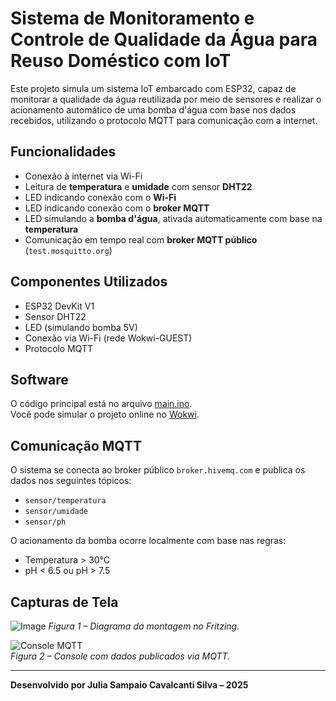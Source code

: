 # Sistema de Monitoramento e Controle de Qualidade da Água para Reuso Doméstico com IoT

Este projeto simula um sistema IoT embarcado com ESP32, capaz de monitorar a qualidade da água reutilizada por meio de sensores e realizar o acionamento automático de uma bomba d'água com base nos dados recebidos, utilizando o protocolo MQTT para comunicação com a internet.

## Funcionalidades

- Conexão à internet via Wi-Fi
- Leitura de **temperatura** e **umidade** com sensor **DHT22**
- LED indicando conexão com o **Wi-Fi**
- LED indicando conexão com o **broker MQTT**
- LED simulando a **bomba d'água**, ativada automaticamente com base na **temperatura**
- Comunicação em tempo real com **broker MQTT público** (`test.mosquitto.org`)

## Componentes Utilizados

- ESP32 DevKit V1
- Sensor DHT22
- LED (simulando bomba 5V)
- Conexão via Wi-Fi (rede Wokwi-GUEST)
- Protocolo MQTT

## Software

O código principal está no arquivo [main.ino](main.ino).  
Você pode simular o projeto online no [Wokwi](https://wokwi.com/projects/431693626687148033).

## Comunicação MQTT

O sistema se conecta ao broker público `broker.hivemq.com` e publica os dados nos seguintes tópicos:

- `sensor/temperatura`
- `sensor/umidade`
- `sensor/ph`

O acionamento da bomba ocorre localmente com base nas regras:

- Temperatura > 30°C
- pH < 6.5 ou pH > 7.5

## Capturas de Tela

![Image](https://github.com/user-attachments/assets/b77ffdeb-a3a9-4bb5-af62-1c94f9c12a24) 
*Figura 1 – Diagrama da montagem no Fritzing.*

![Console MQTT](imagens/mqtt-console.png)  
*Figura 2 – Console com dados publicados via MQTT.*

---

**Desenvolvido por Julia Sampaio Cavalcanti Silva – 2025**
